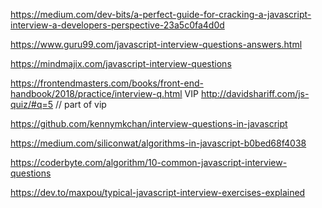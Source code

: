 https://medium.com/dev-bits/a-perfect-guide-for-cracking-a-javascript-interview-a-developers-perspective-23a5c0fa4d0d

https://www.guru99.com/javascript-interview-questions-answers.html

https://mindmajix.com/javascript-interview-questions

https://frontendmasters.com/books/front-end-handbook/2018/practice/interview-q.html VIP
http://davidshariff.com/js-quiz/#q=5 // part of vip

https://github.com/kennymkchan/interview-questions-in-javascript

https://medium.com/siliconwat/algorithms-in-javascript-b0bed68f4038

https://coderbyte.com/algorithm/10-common-javascript-interview-questions

https://dev.to/maxpou/typical-javascript-interview-exercises-explained

